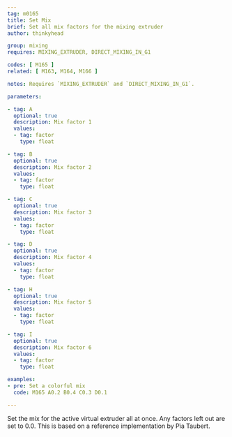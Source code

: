 ```yaml
---
tag: m0165
title: Set Mix
brief: Set all mix factors for the mixing extruder
author: thinkyhead

group: mixing
requires: MIXING_EXTRUDER, DIRECT_MIXING_IN_G1

codes: [ M165 ]
related: [ M163, M164, M166 ]

notes: Requires `MIXING_EXTRUDER` and `DIRECT_MIXING_IN_G1`.

parameters:

- tag: A
  optional: true
  description: Mix factor 1
  values:
  - tag: factor
    type: float

- tag: B
  optional: true
  description: Mix factor 2
  values:
  - tag: factor
    type: float

- tag: C
  optional: true
  description: Mix factor 3
  values:
  - tag: factor
    type: float

- tag: D
  optional: true
  description: Mix factor 4
  values:
  - tag: factor
    type: float

- tag: H
  optional: true
  description: Mix factor 5
  values:
  - tag: factor
    type: float

- tag: I
  optional: true
  description: Mix factor 6
  values:
  - tag: factor
    type: float

examples:
- pre: Set a colorful mix
  code: M165 A0.2 B0.4 C0.3 D0.1

---
```


Set the mix for the active virtual extruder all at once. Any factors left out are set to 0.0. This is based on a reference implementation by Pìa Taubert.
